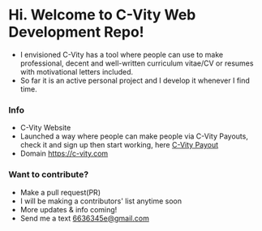 # Hi. Welcome to C-Vity Web Development Repo!
- I envisioned C-Vity has a tool where people can use to make professional, decent and well-written curriculum vitae/CV or resumes with motivational letters included.
- So far it is an active personal project and I develop it whenever I find time.

### Info
 - C-Vity Website
 - Launched a way where people can make people via C-Vity Payouts, check it and sign up then start working, here [C-Vity Payout](https://c-vity.com/payouts)
 - Domain https://c-vity.com

### Want to contribute?
- Make a pull request(PR)
- I will be making a contributors' list anytime soon 
- More updates & info coming!
- Send me a text 6636345e@gmail.com
